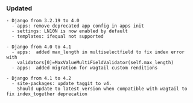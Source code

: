 ### Updated

    - Django from 3.2.19 to 4.0
      - apps: remove deprecated app config in apps init 
      - settings: LN10N is now enabled by default
      - templates: ifequal not supported 

    - Django from 4.0 to 4.1
      - apps:  added max_length in multiselectfield to fix index error with
        validators[0]=MaxValueMultiFieldValidator(self.max_length)
      - apps:  added migration for wagtail custom renditions

    - Django from 4.1 to 4.2
      - site-packages: update taggit to v4. 
        Should update to latest version when compatible with wagtail to fix index_together deprecation
